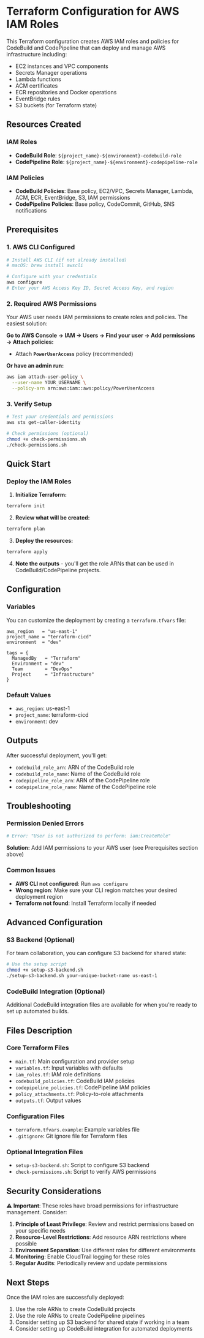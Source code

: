 # Terraform Configuration for AWS IAM Roles

This Terraform configuration creates AWS IAM roles and policies for CodeBuild and CodePipeline that can deploy and manage AWS infrastructure including:

- EC2 instances and VPC components
- Secrets Manager operations
- Lambda functions
- ACM certificates
- ECR repositories and Docker operations
- EventBridge rules
- S3 buckets (for Terraform state)

## Resources Created

### IAM Roles

- **CodeBuild Role**: `${project_name}-${environment}-codebuild-role`
- **CodePipeline Role**: `${project_name}-${environment}-codepipeline-role`

### IAM Policies

- **CodeBuild Policies**: Base policy, EC2/VPC, Secrets Manager, Lambda, ACM, ECR, EventBridge, S3, IAM permissions
- **CodePipeline Policies**: Base policy, CodeCommit, GitHub, SNS notifications

## Prerequisites

### 1. **AWS CLI Configured**

```bash
# Install AWS CLI (if not already installed)
# macOS: brew install awscli

# Configure with your credentials
aws configure
# Enter your AWS Access Key ID, Secret Access Key, and region
```

### 2. **Required AWS Permissions**

Your AWS user needs IAM permissions to create roles and policies. The easiest solution:

**Go to AWS Console → IAM → Users → Find your user → Add permissions → Attach policies:**

- Attach **`PowerUserAccess`** policy (recommended)

**Or have an admin run:**

```bash
aws iam attach-user-policy \
  --user-name YOUR_USERNAME \
  --policy-arn arn:aws:iam::aws:policy/PowerUserAccess
```

### 3. **Verify Setup**

```bash
# Test your credentials and permissions
aws sts get-caller-identity

# Check permissions (optional)
chmod +x check-permissions.sh
./check-permissions.sh
```

## Quick Start

### Deploy the IAM Roles

1. **Initialize Terraform:**

```bash
terraform init
```

2. **Review what will be created:**

```bash
terraform plan
```

3. **Deploy the resources:**

```bash
terraform apply
```

4. **Note the outputs** - you'll get the role ARNs that can be used in CodeBuild/CodePipeline projects.

## Configuration

### Variables

You can customize the deployment by creating a `terraform.tfvars` file:

```hcl
aws_region   = "us-east-1"
project_name = "terraform-cicd"
environment  = "dev"

tags = {
  ManagedBy   = "Terraform"
  Environment = "dev"
  Team        = "DevOps"
  Project     = "Infrastructure"
}
```

### Default Values

- `aws_region`: us-east-1
- `project_name`: terraform-cicd
- `environment`: dev

## Outputs

After successful deployment, you'll get:

- `codebuild_role_arn`: ARN of the CodeBuild role
- `codebuild_role_name`: Name of the CodeBuild role
- `codepipeline_role_arn`: ARN of the CodePipeline role
- `codepipeline_role_name`: Name of the CodePipeline role

## Troubleshooting

### Permission Denied Errors

```bash
# Error: "User is not authorized to perform: iam:CreateRole"
```

**Solution:** Add IAM permissions to your AWS user (see Prerequisites section above)

### Common Issues

- **AWS CLI not configured**: Run `aws configure`
- **Wrong region**: Make sure your CLI region matches your desired deployment region
- **Terraform not found**: Install Terraform locally if needed

## Advanced Configuration

### S3 Backend (Optional)

For team collaboration, you can configure S3 backend for shared state:

```bash
# Use the setup script
chmod +x setup-s3-backend.sh
./setup-s3-backend.sh your-unique-bucket-name us-east-1
```

### CodeBuild Integration (Optional)

Additional CodeBuild integration files are available for when you're ready to set up automated builds.

## Files Description

### Core Terraform Files

- `main.tf`: Main configuration and provider setup
- `variables.tf`: Input variables with defaults
- `iam_roles.tf`: IAM role definitions
- `codebuild_policies.tf`: CodeBuild IAM policies
- `codepipeline_policies.tf`: CodePipeline IAM policies
- `policy_attachments.tf`: Policy-to-role attachments
- `outputs.tf`: Output values

### Configuration Files

- `terraform.tfvars.example`: Example variables file
- `.gitignore`: Git ignore file for Terraform files

### Optional Integration Files

- `setup-s3-backend.sh`: Script to configure S3 backend
- `check-permissions.sh`: Script to verify AWS permissions

## Security Considerations

⚠️ **Important**: These roles have broad permissions for infrastructure management. Consider:

1. **Principle of Least Privilege**: Review and restrict permissions based on your specific needs
2. **Resource-Level Restrictions**: Add resource ARN restrictions where possible
3. **Environment Separation**: Use different roles for different environments
4. **Monitoring**: Enable CloudTrail logging for these roles
5. **Regular Audits**: Periodically review and update permissions

## Next Steps

Once the IAM roles are successfully deployed:

1. Use the role ARNs to create CodeBuild projects
2. Use the role ARNs to create CodePipeline pipelines
3. Consider setting up S3 backend for shared state if working in a team
4. Consider setting up CodeBuild integration for automated deployments
